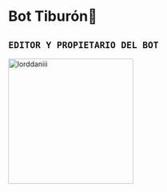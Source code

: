 # Bot Tiburón🦈

## `EDITOR Y PROPIETARIO DEL BOT` 

<a href="https://https://github.com/Lorddaniii"><img src="https://m.facebook.com/story.php?story_fbid=pfbid02oEMFen83h3hVcrANbhY9ys8Y7YzJKYStapi8xwJmjD5ApXiZEWv9YxanbejASLdwl&id=100090469244144&mibextid=kFxxJD.png" width="250" height="250" alt="lorddaniii"/></a>
